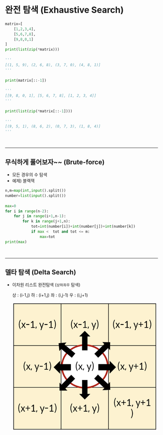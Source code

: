 # 완전 탐색 (Exhaustive Search)

```python
matrix=[
    [1,2,3,4],
    [5,6,7,8],
    [9,8,0,1]
]
print(list(zip(*matrix)))

'''
[(1, 5, 9), (2, 6, 8), (3, 7, 0), (4, 8, 1)]
'''

print(matrix[::-1])

'''
[[9, 8, 0, 1], [5, 6, 7, 8], [1, 2, 3, 4]]
'''

print(list(zip(*matrix[::-1])))

'''
[(9, 5, 1), (8, 6, 2), (0, 7, 3), (1, 8, 4)]
'''

```

<br/>

---
## 무식하게 풀어보자~~ (Brute-force)
- 모든 경우의 수 탐색
- 예제) 블랙잭
```python
n,m=map(int,input().split())
number=list(input().split())

max=0
for i in range(n-2):
    for j in range(i+1,n-1):
        for k in range(j+1,n):
            tot=int(number[i])+int(number[j])+int(number[k])
            if max <  tot and tot <= m:
                max=tot
print(max)
```
<br/>

---
## 델타 탐색 (Delta Search)
- 이차원 리스트 완전탐색 (`상하좌우` 탐색)
    
    상 : (i-1,j) 하 : (i+1,j) 좌 : (i,j-1) 우 : (i,j+1)

    ![모든방향](상하좌우.png)

